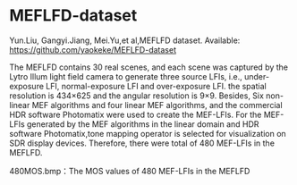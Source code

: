 
# MEFLFD-dataset

Yun.Liu, Gangyi.Jiang, Mei.Yu,et al,MEFLFD dataset. Available: https://github.com/yaokeke/MEFLFD-dataset


The MEFLFD contains 30 real scenes, and each scene was captured by the Lytro Illum light field camera to generate three source LFIs, i.e., under-exposure LFI, normal-exposure LFI and over-exposure LFI. the spatial resolution is 434×625 and the angular resolution is 9×9. Besides, Six non-linear MEF algorithms and four linear MEF algorithms, and the commercial HDR software Photomatix were used to create the MEF-LFIs. For the MEF-LFIs generated by the MEF algorithms in the linear domain and HDR software Photomatix,tone mapping operator is selected for visualization on SDR display devices. Therefore, there were total of 480 MEF-LFIs in the MEFLFD.



480MOS.bmp：The MOS values of 480 MEF-LFIs in the MEFLFD
